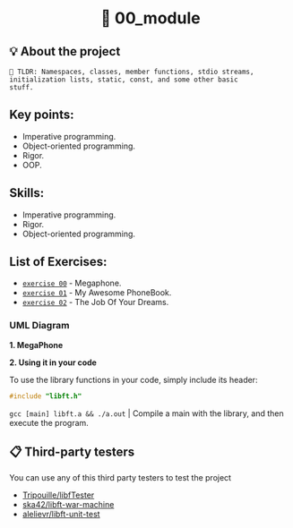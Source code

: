 <h1 align="center">
	🧰 00_module
</h1>

## 💡 About the project

	🚀 TLDR: Namespaces, classes, member functions, stdio streams, initialization lists, static, const, and some other basic
    stuff.

## Key points:

* Imperative programming.
* Object-oriented programming.
* Rigor.
* OOP.

## Skills:

* Imperative programming.
* Rigor.
* Object-oriented programming.

## List of Exercises:

* [`exercise 00`](/00_module/ex00)		- Megaphone.
* [`exercise 01`](/ex01)        - My Awesome PhoneBook.
* [`exercise 02`](/ex02)        - The Job Of Your Dreams.


### UML Diagram

**1. MegaPhone**



**2. Using it in your code**

To use the library functions in your code, simply include its header:

```C
#include "libft.h"
```

`gcc [main] libft.a && ./a.out` | Compile a main with the library, and then execute the program.


## 📋 Third-party testers

You can use any of this third party testers to test the project

* [Tripouille/libfTester](https://github.com/Tripouille/libftTester)
* [ska42/libft-war-machine](https://github.com/ska42/libft-war-machine)
* [alelievr/libft-unit-test](https://github.com/alelievr/libft-unit-test)
